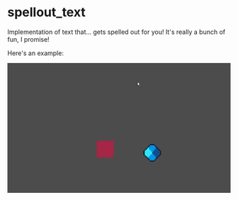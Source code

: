 # spellout_text

Implementation of text that... gets spelled out for you! It's really a bunch of
fun, I promise!

Here's an example:

![Demo GIF](https://github.com/bogalo-games/spellout_text/raw/master/demo.gif)
